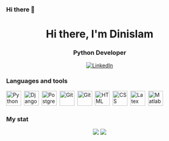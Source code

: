 ### Hi there 👋

<div id="header" align="center">
	<h1>Hi there, I'm Dinislam</h1>
	<h3>Python Developer</h3>
</div>

<div id="socials" align="center">
<a href="https://www.linkedin.com/in/dinwin/">
	<img src="https://img.shields.io/badge/LinkedIn-blue?style=for-the-badge&logo=linkedin&logoColor=white" alt="LinkedIn"/>
</a>

</div>

<!--
**7nmw/7nmw** is a ✨ _special_ ✨ repository because its `README.md` (this file) appears on your GitHub profile.


Here are some ideas to get you started:
### About me
- 🔭 I’m currently working on ...
- 🌱 I’m currently learning ...
- 👯 I’m looking to collaborate on ...
- 🤔 I’m looking for help with ...
- 💬 Ask me about ...
- 📫 How to reach me: ...
- 😄 Pronouns: ...
- ⚡ Fun fact: ...
-->

### Languages and tools
<img src="https://cdn.jsdelivr.net/gh/devicons/devicon/icons/python/python-original-wordmark.svg" title="Python" width="40" height="40"/>&nbsp;
<img src="https://cdn.jsdelivr.net/gh/devicons/devicon/icons/django/django-plain-wordmark.svg" title="Django" width="40" height="40"/>&nbsp;
<img src="https://cdn.jsdelivr.net/gh/devicons/devicon/icons/postgresql/postgresql-original-wordmark.svg" title="Postgresql" width="40" height="40"/>&nbsp;
<img src="https://cdn.jsdelivr.net/gh/devicons/devicon/icons/git/git-plain-wordmark.svg" title="Git" width="40" height="40"/>&nbsp;
<img src="https://cdn.jsdelivr.net/gh/devicons/devicon@latest/icons/docker/docker-original-wordmark.svg" title="Git" width="40" height="40"/>&nbsp;
<img src="https://cdn.jsdelivr.net/gh/devicons/devicon/icons/html5/html5-plain-wordmark.svg" title="HTML" width="40" height="40"/>&nbsp;
<img src="https://cdn.jsdelivr.net/gh/devicons/devicon/icons/css3/css3-plain-wordmark.svg" title="CSS" width="40" height="40"/>&nbsp;
<img src="https://cdn.jsdelivr.net/gh/devicons/devicon/icons/latex/latex-original.svg" title="Latex" width="40" height="40"/>&nbsp;
<img src="https://cdn.jsdelivr.net/gh/devicons/devicon/icons/matlab/matlab-original.svg" title="Matlab" width="40" height="40"/>&nbsp;


### My stat
<div id="stat" align="center">
	<img src="https://github-profile-summary-cards.vercel.app/api/cards/repos-per-language?username=7nmw&theme=default"/>
	<img src="https://github-profile-summary-cards.vercel.app/api/cards/stats?username=7nmw&theme=default"/>
</div>
